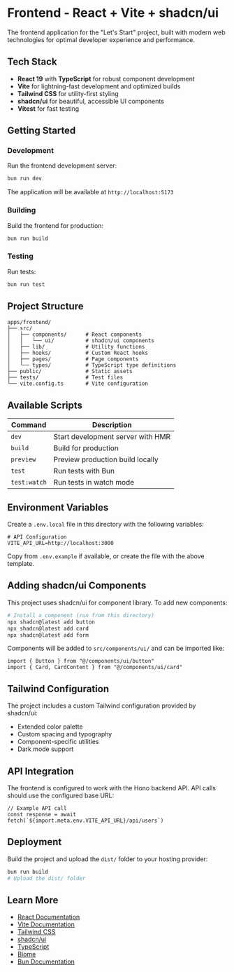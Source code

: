 # Frontend - React + Vite + shadcn/ui

The frontend application for the "Let's Start" project, built with modern web technologies for optimal developer experience and performance.

## Tech Stack

- **React 19** with **TypeScript** for robust component development
- **Vite** for lightning-fast development and optimized builds
- **Tailwind CSS** for utility-first styling
- **shadcn/ui** for beautiful, accessible UI components
- **Vitest** for fast testing

## Getting Started

### Development

Run the frontend development server:

```bash
bun run dev
```

The application will be available at `http://localhost:5173`

### Building

Build the frontend for production:

```bash
bun run build
```

### Testing

Run tests:

```bash
bun run test
```

## Project Structure

```
apps/frontend/
├── src/
│   ├── components/      # React components
│   │   └── ui/          # shadcn/ui components
│   ├── lib/             # Utility functions
│   ├── hooks/           # Custom React hooks
│   ├── pages/           # Page components
│   └── types/           # TypeScript type definitions
├── public/              # Static assets
├── tests/               # Test files
└── vite.config.ts       # Vite configuration
```

## Available Scripts

| Command | Description |
|---------|-------------|
| `dev` | Start development server with HMR |
| `build` | Build for production |
| `preview` | Preview production build locally |
| `test` | Run tests with Bun |
| `test:watch` | Run tests in watch mode |

## Environment Variables

Create a `.env.local` file in this directory with the following variables:

```env
# API Configuration
VITE_API_URL=http://localhost:3000
```

Copy from `.env.example` if available, or create the file with the above template.

## Adding shadcn/ui Components

This project uses shadcn/ui for component library. To add new components:

```bash
# Install a component (run from this directory)
npx shadcn@latest add button
npx shadcn@latest add card
npx shadcn@latest add form
```

Components will be added to `src/components/ui/` and can be imported like:

```tsx
import { Button } from "@/components/ui/button"
import { Card, CardContent } from "@/components/ui/card"
```

## Tailwind Configuration

The project includes a custom Tailwind configuration provided by shadcn/ui:

- Extended color palette
- Custom spacing and typography
- Component-specific utilities
- Dark mode support

## API Integration

The frontend is configured to work with the Hono backend API. API calls should use the configured base URL:

```tsx
// Example API call
const response = await fetch(`${import.meta.env.VITE_API_URL}/api/users`)
```

## Deployment

Build the project and upload the `dist/` folder to your hosting provider:

```bash
bun run build
# Upload the dist/ folder
```

## Learn More

- [React Documentation](https://react.dev)
- [Vite Documentation](https://vitejs.dev)
- [Tailwind CSS](https://tailwindcss.com)
- [shadcn/ui](https://ui.shadcn.com)
- [TypeScript](https://www.typescriptlang.org)
- [Biome](https://biomejs.dev)
- [Bun Documentation](https://bun.sh/docs)
